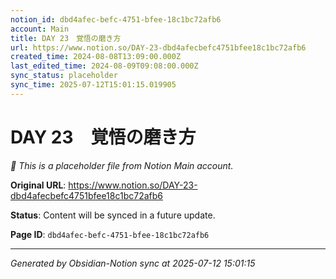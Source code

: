 ```yaml
---
notion_id: dbd4afec-befc-4751-bfee-18c1bc72afb6
account: Main
title: DAY 23　覚悟の磨き方
url: https://www.notion.so/DAY-23-dbd4afecbefc4751bfee18c1bc72afb6
created_time: 2024-08-08T13:09:00.000Z
last_edited_time: 2024-08-09T09:08:00.000Z
sync_status: placeholder
sync_time: 2025-07-12T15:01:15.019905
---
```


# DAY 23　覚悟の磨き方

*🔄 This is a placeholder file from Notion Main account.*

**Original URL**: https://www.notion.so/DAY-23-dbd4afecbefc4751bfee18c1bc72afb6

**Status**: Content will be synced in a future update.

**Page ID**: `dbd4afec-befc-4751-bfee-18c1bc72afb6`

---

*Generated by Obsidian-Notion sync at 2025-07-12 15:01:15*
